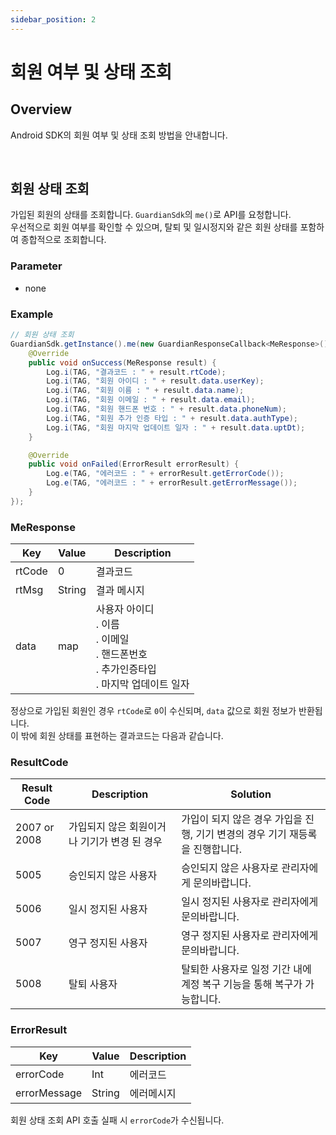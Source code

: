 ```yaml
---
sidebar_position: 2
---
```

# 회원 여부 및 상태 조회

## Overview
Android SDK의 회원 여부 및 상태 조회 방법을 안내합니다.

<br/>

## 회원 상태 조회
가입된 회원의 상태를 조회합니다. `GuardianSdk`의 `me()`로 API를 요청합니다.   
우선적으로 회원 여부를 확인할 수 있으며, 탈퇴 및 일시정지와 같은 회원 상태를 포함하여 종합적으로 조회합니다.

### Parameter
- none

### Example
```java
// 회원 상태 조회
GuardianSdk.getInstance().me(new GuardianResponseCallback<MeResponse>() {
    @Override
    public void onSuccess(MeResponse result) {
        Log.i(TAG, "결과코드 : " + result.rtCode);
        Log.i(TAG, "회원 아이디 : " + result.data.userKey);
        Log.i(TAG, "회원 이름 : " + result.data.name);
        Log.i(TAG, "회원 이메일 : " + result.data.email);
        Log.i(TAG, "회원 핸드폰 번호 : " + result.data.phoneNum);
        Log.i(TAG, "회원 추가 인증 타입 : " + result.data.authType);
        Log.i(TAG, "회원 마지막 업데이트 일자 : " + result.data.uptDt);
    }

    @Override
    public void onFailed(ErrorResult errorResult) {
        Log.e(TAG, "에러코드 : " + errorResult.getErrorCode());
        Log.e(TAG, "에러코드 : " + errorResult.getErrorMessage());
    }
});
```

### MeResponse
|Key|Value|Description|
|------|---|---|
|rtCode|0|결과코드|
|rtMsg|String|결과 메시지|
|data|map|사용자 아이디<br/>. 이름<br/>. 이메일<br/>. 핸드폰번호<br/>. 추가인증타입<br/>. 마지막 업데이트 일자|

정상으로 가입된 회원인 경우 `rtCode`로 `0`이 수신되며, `data` 값으로 회원 정보가 반환됩니다.   
이 밖에 회원 상태를 표현하는 결과코드는 다음과 같습니다.

### ResultCode
|Result Code|Description|Solution|
|------|---|---|
|2007 or 2008|가입되지 않은 회원이거나 기기가 변경 된 경우|가입이 되지 않은 경우 가입을 진행, 기기 변경의 경우 기기 재등록을 진행합니다.|
|5005|승인되지 않은 사용자|승인되지 않은 사용자로 관리자에게 문의바랍니다.|
|5006|일시 정지된 사용자|일시 정지된 사용자로 관리자에게 문의바랍니다.|
|5007|영구 정지된 사용자|영구 정지된 사용자로 관리자에게 문의바랍니다.|
|5008|탈퇴 사용자|탈퇴한 사용자로 일정 기간 내에 계정 복구 기능을 통해 복구가 가능합니다.|

### ErrorResult

|Key|Value|Description|
|------|---|---|
|errorCode|Int|에러코드|
|errorMessage|String|에러메시지|

회원 상태 조회 API 호출 실패 시 `errorCode`가 수신됩니다.
